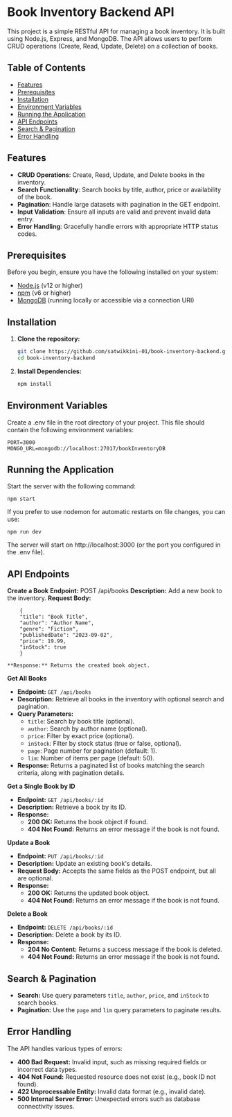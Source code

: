 # Book Inventory Backend API

This project is a simple RESTful API for managing a book inventory. It is built using Node.js, Express, and MongoDB. The API allows users to perform CRUD operations (Create, Read, Update, Delete) on a collection of books.

## Table of Contents

- [Features](#features)
- [Prerequisites](#prerequisites)
- [Installation](#installation)
- [Environment Variables](#environment-variables)
- [Running the Application](#running-the-application)
- [API Endpoints](#api-endpoints)
- [Search & Pagination](#search--pagination)
- [Error Handling](#error-handling)

## Features

- **CRUD Operations**: Create, Read, Update, and Delete books in the inventory.
- **Search Functionality**: Search books by title, author, price or availability of the book.
- **Pagination**: Handle large datasets with pagination in the GET endpoint.
- **Input Validation**: Ensure all inputs are valid and prevent invalid data entry.
- **Error Handling**: Gracefully handle errors with appropriate HTTP status codes.

## Prerequisites

Before you begin, ensure you have the following installed on your system:

- [Node.js](https://nodejs.org/en/) (v12 or higher)
- [npm](https://www.npmjs.com/get-npm) (v6 or higher)
- [MongoDB](https://www.mongodb.com/try/download/community) (running locally or accessible via a connection URI)

## Installation

1. **Clone the repository:**

   ```bash
   git clone https://github.com/satwikkini-01/book-inventory-backend.git
   cd book-inventory-backend

2. **Install Dependencies:**

    ```bash
    npm install 

## Environment Variables

Create a .env file in the root directory of your project. This file should contain the following environment variables:

    PORT=3000
    MONGO_URL=mongodb://localhost:27017/bookInventoryDB

## Running the Application

Start the server with the following command:
    
    npm start

If you prefer to use nodemon for automatic restarts on file changes, you can use:
    
    npm run dev

The server will start on http://localhost:3000 (or the port you configured in the .env file).

## API Endpoints

**Create a Book**
    **Endpoint:** POST /api/books
    **Description:** Add a new book to the inventory.
    **Request Body:**
        
        {
        "title": "Book Title",
        "author": "Author Name",
        "genre": "Fiction",
        "publishedDate": "2023-09-02",
        "price": 19.99,
        "inStock": true
        }
        
    **Response:** Returns the created book object.


**Get All Books**
- **Endpoint:** `GET /api/books`
- **Description:** Retrieve all books in the inventory with optional search and pagination.
- **Query Parameters:**
  - `title`: Search by book title (optional).
  - `author`: Search by author name (optional).
  - `price`: Filter by exact price (optional).
  - `inStock`: Filter by stock status (true or false, optional).
  - `page`: Page number for pagination (default: 1).
  - `lim`: Number of items per page (default: 50).
- **Response:** Returns a paginated list of books matching the search criteria, along with pagination details.

**Get a Single Book by ID**
- **Endpoint:** `GET /api/books/:id`
- **Description:** Retrieve a book by its ID.
- **Response:**
  - **200 OK:** Returns the book object if found.
  - **404 Not Found:** Returns an error message if the book is not found.

**Update a Book**
- **Endpoint:** `PUT /api/books/:id`
- **Description:** Update an existing book's details.
- **Request Body:** Accepts the same fields as the POST endpoint, but all are optional.
- **Response:**
  - **200 OK:** Returns the updated book object.
  - **404 Not Found:** Returns an error message if the book is not found.

**Delete a Book**
- **Endpoint:** `DELETE /api/books/:id`
- **Description:** Delete a book by its ID.
- **Response:**
  - **204 No Content:** Returns a success message if the book is deleted.
  - **404 Not Found:** Returns an error message if the book is not found.

## Search & Pagination

- **Search:** Use query parameters `title`, `author`, `price`, and `inStock` to search books.
- **Pagination:** Use the `page` and `lim` query parameters to paginate results.

## Error Handling

The API handles various types of errors:

- **400 Bad Request:** Invalid input, such as missing required fields or incorrect data types.
- **404 Not Found:** Requested resource does not exist (e.g., book ID not found).
- **422 Unprocessable Entity:** Invalid data format (e.g., invalid date).
- **500 Internal Server Error:** Unexpected errors such as database connectivity issues.

